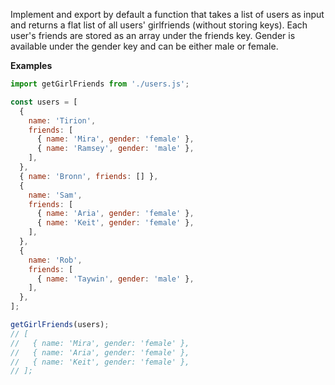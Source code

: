 Implement and export by default a function that takes a list of users as input and returns a flat list of all users' girlfriends (without storing keys). Each user's friends are stored as an array under the friends key. Gender is available under the gender key and can be either male or female.

**Examples**

```javascript
import getGirlFriends from './users.js';

const users = [
  {
    name: 'Tirion',
    friends: [
      { name: 'Mira', gender: 'female' },
      { name: 'Ramsey', gender: 'male' },
    ],
  },
  { name: 'Bronn', friends: [] },
  {
    name: 'Sam',
    friends: [
      { name: 'Aria', gender: 'female' },
      { name: 'Keit', gender: 'female' },
    ],
  },
  {
    name: 'Rob',
    friends: [
      { name: 'Taywin', gender: 'male' },
    ],
  },
];

getGirlFriends(users);
// [
//   { name: 'Mira', gender: 'female' },
//   { name: 'Aria', gender: 'female' },
//   { name: 'Keit', gender: 'female' },
// ];
```
